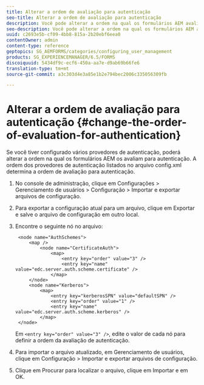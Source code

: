 ```yaml
---
title: Alterar a ordem de avaliação para autenticação
seo-title: Alterar a ordem de avaliação para autenticação
description: Você pode alterar a ordem na qual os formulários AEM avaliam vários provedores de autenticação.
seo-description: Você pode alterar a ordem na qual os formulários AEM avaliam vários provedores de autenticação.
uuid: c2693e5b-cf09-4bb8-815a-2b20ebf6eea0
contentOwner: admin
content-type: reference
geptopics: SG_AEMFORMS/categories/configuring_user_management
products: SG_EXPERIENCEMANAGER/6.5/FORMS
discoiquuid: 5434df9c-ecf6-450a-aa7e-d9ab69b66fe6
translation-type: tm+mt
source-git-commit: a3c303d4e3a85e1b2e794bec2006c335056309fb

---
```



# Alterar a ordem de avaliação para autenticação {#change-the-order-of-evaluation-for-authentication}

Se você tiver configurado vários provedores de autenticação, poderá alterar a ordem na qual os formulários AEM os avaliam para autenticação. A ordem dos provedores de autenticação listados no arquivo config.xml determina a ordem de avaliação para autenticação.

1. No console de administração, clique em Configurações > Gerenciamento de usuários > Configuração > Importar e exportar arquivos de configuração.
1. Para exportar a configuração atual para um arquivo, clique em Exportar e salve o arquivo de configuração em outro local.
1. Encontre o seguinte nó no arquivo:

   ```as3
    <node name="AuthSchemes">
        <map />
            <node name="CertificateAuth">
                <map>
                    <entry key="order" value="3" />
                    <entry key="name" value="edc.server.auth.scheme.certificate" />
                </map>
        </node>
        <node name="Kerberos">
            <map>
                <entry key="kerberosSPN" value="defaultSPN" />
                <entry key="order" value="1" />
                <entry key="name" value="edc.server.auth.scheme.kerberos" />
            </map>
    </node>
   ```

   Em `<entry key="order" value="3" />`, edite o valor de cada nó para definir a ordem da avaliação de autenticação.

1. Para importar o arquivo atualizado, em Gerenciamento de usuários, clique em Configuração > Importar e exportar arquivos de configuração.
1. Clique em Procurar para localizar o arquivo, clique em Importar e em OK.

